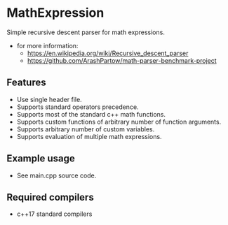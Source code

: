 # MathExpression

Simple recursive descent parser for math expressions.
  - for more information:
    - <https://en.wikipedia.org/wiki/Recursive_descent_parser>
    - <https://github.com/ArashPartow/math-parser-benchmark-project>

## Features

- Use single header file.
- Supports standard operators precedence.
- Supports most of the standard c++ math functions.
- Supports custom functions of arbitrary number of function arguments.
- Supports arbitrary number of custom variables.
- Supports evaluation of multiple math expressions.

## Example usage

- See main.cpp source code.

## Required compilers

- c++17 standard compilers

